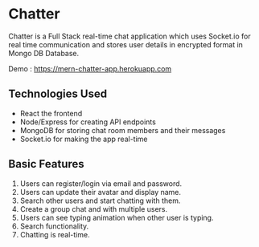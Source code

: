 # Chatter

Chatter is a Full Stack real-time chat application which uses Socket.io for real time communication and stores user details in encrypted format in Mongo DB Database.

Demo : https://mern-chatter-app.herokuapp.com

## Technologies Used

-   React the frontend
-   Node/Express for creating API endpoints
-   MongoDB for storing chat room members and their messages
-   Socket.io for making the app real-time

## Basic Features

 1.   Users can register/login via email and password.
 2.   Users can update their avatar and display name.
 3.   Search other users and start chatting with them.
 4.   Create a group chat and with multiple users.
 5.   Users can see typing animation when other user is typing.
 6.   Search functionality.
 7.   Chatting is real-time.